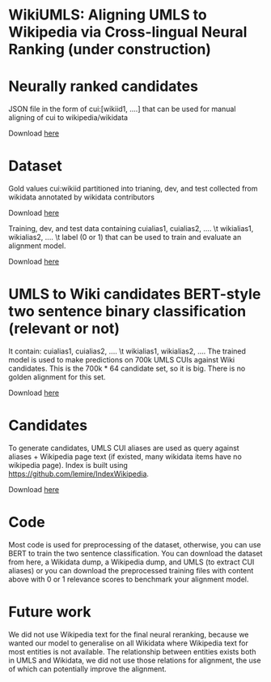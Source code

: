 # WikiUMLS: Aligning UMLS to Wikipedia via Cross-lingual Neural Ranking (under construction)


# Neurally ranked candidates 

JSON file in the form of cui:[wikiid1, ....] that can be used for manual aligning of cui to wikipedia/wikidata

Download [here](https://uq-my.sharepoint.com/:u:/g/personal/uqarahi2_uq_edu_au/Ed8ZPUArBKFNqZyhFsE7l0sB2Xop-ZLE1c9HfAljSdwMsg?e=nP2UAC)

# Dataset 

Gold values cui:wikiid partitioned into trianing, dev, and test collected from wikidata annotated by wikidata contributors

Download [here](https://uq-my.sharepoint.com/:u:/g/personal/uqarahi2_uq_edu_au/EYbzkYFxraJKrUaEZe-GG4IBHLl05a6d1KQqN-SMXDOJJw?e=TuNrm1)

Training, dev, and test data containing cuialias1, cuialias2, ....  \t wikialias1, wikialias2, .... \t label (0 or 1)
that can be used to train and evaluate an alignment model.

Download [here](https://uq-my.sharepoint.com/:u:/g/personal/uqarahi2_uq_edu_au/EZcr7S60QaVAn1q1YCfjRYwBiqcrcidrb8wSfX7PnWcoPQ?e=3ee5sN)

# UMLS to Wiki candidates BERT-style two sentence binary classification (relevant or not)

It contain: cuialias1, cuialias2, ....  \t wikialias1, wikialias2, ....
The trained model is used to make predictions on 700k UMLS CUIs against Wiki candidates.
This is the 700k * 64 candidate set, so it is big. There is no golden alignment for this set.

Download [here](https://uq-my.sharepoint.com/:u:/g/personal/uqarahi2_uq_edu_au/EdfgcJf31u1IjJ6PGw9ADt0BdIfB_UOtY-4wh50Qy3An-g?e=ACBshg)


# Candidates

To generate candidates, UMLS CUI aliases are used as query against aliases + Wikipedia page text (if existed, many wikidata items have no wikipedia page). Index is built using https://github.com/lemire/IndexWikipedia.

Download [here](https://uq-my.sharepoint.com/:u:/g/personal/uqarahi2_uq_edu_au/EfJiV-Y6f0FAjLVNp7DU8dgBbsUVcDDaWQoQk6RBFNAJ6A?e=LHDT3P)


# Code

Most code is used for preprocessing of the dataset, otherwise, you can use BERT to train the two sentence classification.
You can download the dataset from here, a Wikidata dump, a Wikipedia dump, and UMLS (to extract CUI aliases) or you can download the preprocessed training files with content above with 0 or 1 relevance scores to benchmark your alignment model.

# Future work
We did not use Wikipedia text for the final neural reranking, because we wanted our model to generalise on all Wikidata where Wikipedia text for most entities is not available. The relationship between entities exists both in UMLS and Wikidata, we did not use those relations for alignment, the use of which can potentially improve the alignment.

